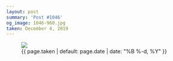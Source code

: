 ```yaml
---
layout: post
summary: 'Post #1046'
og_image: 1046-960.jpg
taken: December 4, 2019
---
```


<figure class="post">
<img sizes="(min-width: 700px) 50vw, calc(100vw - 2rem)" src="{{ site.assets_url }}/1046-480.jpg" srcset="{{ site.assets_url }}/1046-240.jpg 240w, {{ site.assets_url }}/1046-480.jpg 480w, {{ site.assets_url }}/1046-720.jpg 720w, {{ site.assets_url }}/1046-960.jpg 960w"/>
<figcaption>
<time>{{ page.taken | default: page.date | date: "%B %-d, %Y" }}</time>
</figcaption>
</figure>

